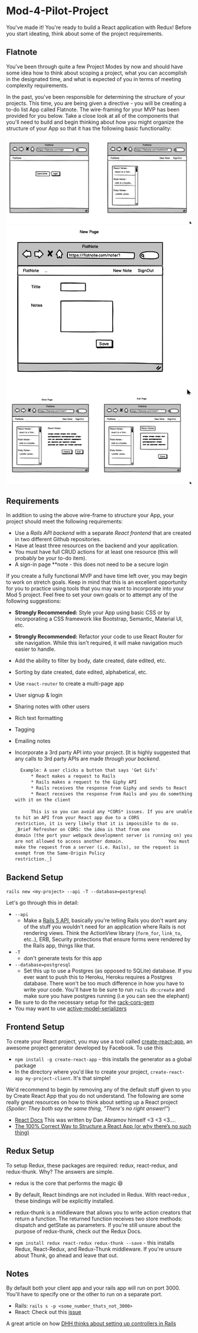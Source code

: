# Mod-4-Pilot-Project 

You've made it! You're ready to build a React application with Redux! Before you start ideating, think about some of the project requirements. 

## Flatnote

You've been through quite a few Project Modes by now and should have some idea how to think about scoping a project, what you can accomplish in the designated time, and what is expected of you in terms of meeting complexity requirements.

In the past, you've been responsible for determining the structure of your projects. This time, you are being given a directive - you will be creating a to-do list App called Flatnote. The wire-framing for your MVP has been provided for you below. Take a close look at all of the components that you'll need to build and begin thinking about how you might organize the structure of your App so that it has the following basic functionality:


![wire-frame](Login_Home.png)
![new-note](New_note.png)
![show](Show_edit.png)

## Requirements

In addition to using the above wire-frame to structure your App, your project should meet the following requirements:

- Use a _Rails API backend_ with a separate _React frontend_ that are created in two different Github repositories.
- Have at least three resources on the backend and your application. 
- You must have full CRUD actions for at least one resource (this will probably be your to-do item).
- A sign-in page **note - this does not need to be a secure login 


If you create a fully functional MVP and have time left over, you may begin to work on stretch goals. Keep in mind that this is an excellent opportunity for you to practice using tools that you may want to incorporate into your Mod 5 project. Feel free to set your own goals or to attempt any of the following suggestions:

- **Strongly Recommended:** Style your App using basic CSS or by incorporating a CSS framework like Bootstrap, Semantic, Material UI, etc.
- **Strongly Recommended:** Refactor your code to use React Router for site navigation. While this isn't required, it will make navigation much easier to handle.
- Add the ability to filter by body, date created, date edited, etc.
- Sorting by date created, date edited, alphabetical, etc.
- Use `react-router` to create a multi-page app
- User signup & login
- Sharing notes with other users
- Rich text formatting
- Tagging
- Emailing notes
- Incorporate a 3rd party API into your project.
      [It is highly suggested that any calls to 3rd party APIs are made _through your backend_.

        Example: A user clicks a button that says 'Get Gifs'
            * React makes a request to Rails
            * Rails makes a request to the Giphy API
            * Rails receives the response from Giphy and sends to React
            * React receives the response from Rails and you do something with it on the client

            This is so you can avoid any *CORS* issues. If you are unable to hit an API from your React app due to a CORS                 restriction, it is very likely that it is impossible to do so. _Brief Refresher on CORS: the idea is that from one              domain (the port your webpack development server is running on) you are not allowed to access another domain.                 You must make the request from a server (i.e. Rails), so the request is exempt from the Same-Origin Policy                      restriction._]
            
       


## Backend Setup
```
rails new <my-project> --api -T --database=postgresql
```

Let's go through this in detail:

* `--api`
  *  Make a [Rails 5 API](http://edgeguides.rubyonrails.org/api_app.html), basically you're telling Rails you don't want any of the stuff you wouldn't need for an application where Rails is not rendering views. Think the ActionView library (`form_for`, `link_to`, etc..), ERB, Security protections that ensure forms were rendered by the Rails app, things like that.
* `-T`
  * don't generate tests for this app
* `--database=postgresql`
  * Set this up to use a Postgres (as opposed to SQLite) database. If you ever want to push this to Heroku, Heroku requires a Postgres database. There won't be too much difference in how you have to write your code. You'll have to be sure to run `rails db:create` and make sure you have postgres running (i.e you can see the elephant)
* Be sure to do the necessary setup for the [rack-cors-gem](https://github.com/cyu/rack-cors)
* You may want to use [active-model-serializers](https://github.com/rails-api/active_model_serializers/tree/0-10-stable)

## Frontend Setup
To create your React project, you may use a tool called [create-react-app](https://github.com/facebookincubator/create-react-app), an awesome project generator developed by Facebook. To use this
+ `npm install -g create-react-app` - this installs the generator as a global package
+ In the directory where you'd like to create your project, `create-react-app my-project-client`. It's that simple!

We'd recommend to begin by removing any of the default stuff given to you by Create React App that you do not understand. The following are some really great resources on how to think about setting up a React project (_Spoiler: They both say the same thing, "There's no right answer!"_)
* [React Docs](https://github.com/reactjs/reactjs.org/blob/71788c647daa07392a8156609fdbede8e9ed24f7/content/docs/faq-structure.md) This was written by Dan Abramov himself <3 <3 <3....
* [The 100% Correct Way to Structure a React App (or why there’s no such thing)](https://hackernoon.com/the-100-correct-way-to-structure-a-react-app-or-why-theres-no-such-thing-3ede534ef1ed)

## Redux Setup
To setup Redux, these packages are required: redux, react-redux, and redux-thunk. Why? The answers are simple.
+ redux is the core that performs the magic 😄
+ By default, React bindings are not included in Redux. With react-redux , these bindings will be explicitly installed.
+ redux-thunk is a middleware that allows you to write action creators that return a function. The returned function receives two store methods: dispatch and getState as parameters. If you’re still unsure about the purpose of redux-thunk, check out the Redux Docs.

+ `npm install redux react-redux redux-thunk --save` - this installs Redux, React-Redux, and Redux-Thunk middleware. If you're unsure about Thunk, go ahead and leave that out.



## Notes
By default both your client app and your rails app will run on port 3000. You'll have to specify one or the other to run on a separate port.
* Rails: `rails s -p <some_number_thats_not_3000>`
* React: Check out this [issue](https://github.com/facebookincubator/create-react-app/issues/1083)

A great article on how [DHH thinks about setting up controllers in Rails](http://jeromedalbert.com/how-dhh-organizes-his-rails-controllers/)

